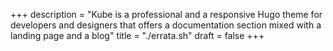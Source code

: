 +++
description = "Kube is a professional  and a responsive Hugo theme for developers and designers that offers a documentation section mixed with a landing page and a blog"
title = "./errata.sh"
draft = false
+++
